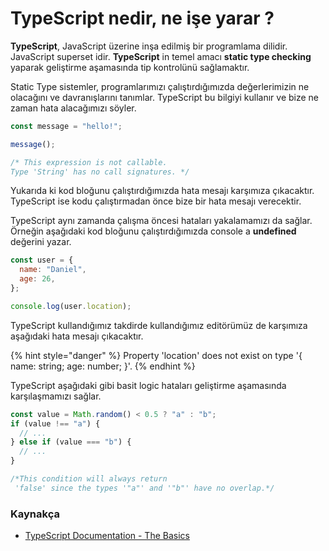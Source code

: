 # TypeScript nedir, ne işe yarar ?

**TypeScript**, JavaScript üzerine inşa edilmiş bir programlama dilidir. JavaScript superset idir. **TypeScript** in temel amacı **static type checking** yaparak geliştirme aşamasında tip kontrolünü sağlamaktır.

Static Type sistemler, programlarımızı çalıştırdığımızda değerlerimizin ne olacağını ve davranışlarını tanımlar. TypeScript bu bilgiyi kullanır ve bize ne zaman hata alacağımızı söyler.

```javascript
const message = "hello!";

message();

/* This expression is not callable.
Type 'String' has no call signatures. */
```

Yukarıda ki kod bloğunu çalıştırdığımızda hata mesajı karşımıza çıkacaktır. TypeScript ise kodu çalıştırmadan önce bize bir hata mesajı verecektir.

TypeScript aynı zamanda çalışma öncesi hataları yakalamamızı da sağlar. Örneğin aşağıdaki kod bloğunu çalıştırdığımızda console a **undefined** değerini yazar.

```javascript
const user = {
  name: "Daniel",
  age: 26,
};

console.log(user.location);
```

TypeScript kullandığımız takdirde kullandığımız editörümüz de karşımıza aşağıdaki hata mesajı çıkacaktır.

{% hint style="danger" %}
Property 'location' does not exist on type '{ name: string; age: number; }'.
{% endhint %}

TypeScript aşağıdaki gibi basit logic hataları geliştirme aşamasında karşılaşmamızı sağlar.

```javascript
const value = Math.random() < 0.5 ? "a" : "b";
if (value !== "a") {
  // ...
} else if (value === "b") {
  // ...
}

/*This condition will always return
 'false' since the types '"a"' and '"b"' have no overlap.*/
```

### 

### Kaynakça

* [TypeScript Documentation - The Basics](https://www.typescriptlang.org/docs/handbook/2/basic-types.html)





